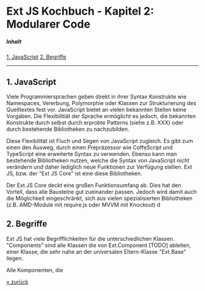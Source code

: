 # Ext JS Kochbuch - Kapitel 2: Modularer Code

<a name="toc"></a>
##### Inhalt  
[1. JavaScript](#js)
[2. Begriffe](#begriffe)

<hr>

<a name="js"></a>
## 1. JavaScript

Viele Programmiersprachen geben direkt in ihrer Syntax Konstrukte wie Namespaces, Vererbung, Polymorphie oder Klassen zur Strukturierung des Quelltextes fest vor. JavaScript bietet an vielen bekannten Stellen keine Vorgaben. Die Flexibilitiät der Sprache ermöglicht es jedoch, die bekannten Konstrukte durch selbst durch erprobte Patterns (siehe z.B. XXX) oder durch bestehende Bibliotheken zu nachzubilden.

Diese Flexibilität ist Fluch und Segen von JavaScript zugleich. Es gibt zum einen den Ausweg, durch einen Prepräzessor wie CoffeScript und TypeScript eine erweiterte Syntax zu verwenden. Ebenso kann man bestehende Bibliotheken nutzen, welche die Syntax von JavaScript nicht verändern und daher lediglich neue Funktionen zur Verfügung stellen. Ext JS, bzw. der "Ext JS Core" ist eine diese Bibliotheken.

Der Ext JS Core deckt eine großen Funktionsumfang ab. Dies hat den Vorteil, dass alle Bausteine gut zueinander passen. Jedoch wird damit auch die Möglichkeit eingeschränkt, sich aus vielen spezialisierten Bibliotheken (z.B. AMD-Module mit require.js oder MVVM mit Knockout) d



<a name="begriffe"></a>
## 2. Begriffe

Ext JS hat viele Begrifflichkeiten für die unterschiedlichen Klassen.  
"Components" sind alle Klassen die von Ext.Component [TODO] ableiten, einer Klasse, die sehr nahe an der universalen Eltern-Klasse "Ext.Base" liegen.

Alle Komponenten, die  

[&laquo; zurück](index.html)